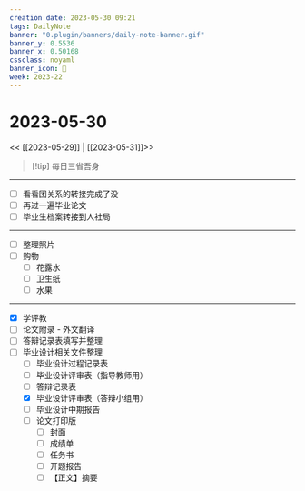 ```yaml
---
creation date: 2023-05-30 09:21
tags: DailyNote
banner: "0.plugin/banners/daily-note-banner.gif"
banner_y: 0.5536
banner_x: 0.50168
cssclass: noyaml
banner_icon: 💌
week: 2023-22
---
```


# 2023-05-30

<< [[2023-05-29]] | [[2023-05-31]]>>


> [!tip] 每日三省吾身
> 

---

- [ ] 看看团关系的转接完成了没
- [ ] 再过一遍毕业论文
- [ ] 毕业生档案转接到人社局

---

- [ ] 整理照片
- [ ] 购物
	- [ ] 花露水
	- [ ] 卫生纸
	- [ ] 水果

---

- [x] 学评教
- [ ] 论文附录 - 外文翻译
- [ ] 答辩记录表填写并整理
- [ ] 毕业设计相关文件整理
	- [ ] 毕业设计过程记录表
	- [ ] 毕业设计评审表（指导教师用）
	- [ ] 答辩记录表
	- [x] 毕业设计评审表（答辩小组用）
	- [ ] 毕业设计中期报告
	- [ ] 论文打印版
		- [ ] 封面
		- [ ] 成绩单
		- [ ] 任务书
		- [ ] 开题报告
		- [ ] 【正文】摘要